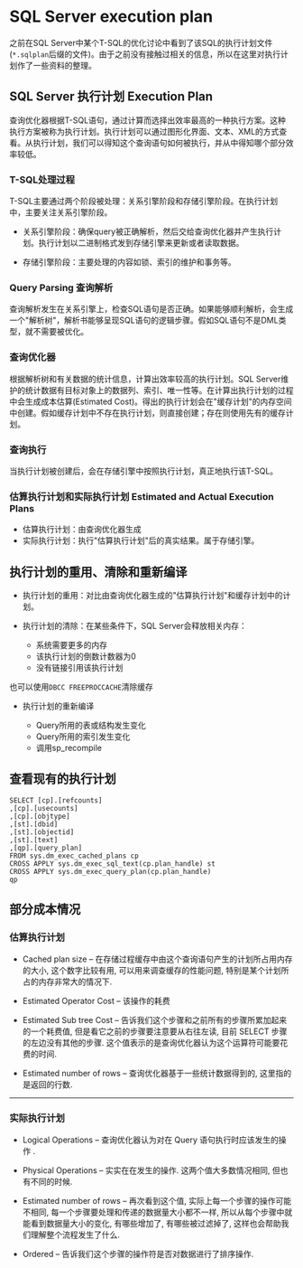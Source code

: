 # SQL Server execution plan

之前在SQL Server中某个T-SQL的优化讨论中看到了该SQL的执行计划文件(`*.sqlplan`后缀的文件)。由于之前没有接触过相关的信息，所以在这里对执行计划作了一些资料的整理。

## SQL Server 执行计划  Execution Plan

查询优化器根据T-SQL语句，通过计算而选择出效率最高的一种执行方案。这种执行方案被称为执行计划。执行计划可以通过图形化界面、文本、XML的方式查看。从执行计划，我们可以得知这个查询语句如何被执行，并从中得知哪个部分效率较低。

### T-SQL处理过程

T-SQL主要通过两个阶段被处理：关系引擎阶段和存储引擎阶段。在执行计划中，主要关注关系引擎阶段。

* 关系引擎阶段：确保query被正确解析，然后交给查询优化器并产生执行计划。执行计划以二进制格式发到存储引擎来更新或者读取数据。

* 存储引擎阶段：主要处理的内容如锁、索引的维护和事务等。

### Query Parsing 查询解析

查询解析发生在关系引擎上，检查SQL语句是否正确。如果能够顺利解析，会生成一个"解析树"，解析书能够呈现SQL语句的逻辑步骤。假如SQL语句不是DML类型，就不需要被优化。

### 查询优化器

根据解析树和有关数据的统计信息，计算出效率较高的执行计划。SQL Server维护的统计数据有目标对象上的数据列、索引、唯一性等。在计算出执行计划的过程中会生成成本估算(Estimated Cost)。得出的执行计划会在"缓存计划"的内存空间中创建。假如缓存计划中不存在执行计划，则直接创建；存在则使用先有的缓存计划。

### 查询执行

当执行计划被创建后，会在存储引擎中按照执行计划，真正地执行该T-SQL。

### 估算执行计划和实际执行计划   Estimated and Actual Execution Plans

* 估算执行计划：由查询优化器生成
* 实际执行计划：执行"估算执行计划"后的真实结果。属于存储引擎。

## 执行计划的重用、清除和重新编译

* 执行计划的重用：对比由查询优化器生成的"估算执行计划"和缓存计划中的计划。
* 执行计划的清除：在某些条件下，SQL Server会释放相关内存：

	* 系统需要更多的内存
	* 该执行计划的倒数计数器为0
	* 没有链接引用该执行计划

也可以使用`DBCC FREEPROCCACHE`清除缓存

* 执行计划的重新编译
	
	* Query所用的表或结构发生变化
	* Query所用的索引发生变化
	* 调用sp_recompile

## 查看现有的执行计划

	SELECT [cp].[refcounts]
	,[cp].[usecounts]
	,[cp].[objtype]
	,[st].[dbid]
	,[st].[objectid]
	,[st].[text]
	,[qp].[query_plan]
	FROM sys.dm_exec_cached_plans cp
	CROSS APPLY sys.dm_exec_sql_text(cp.plan_handle) st
	CROSS APPLY sys.dm_exec_query_plan(cp.plan_handle)
	qp

## 部分成本情况

### 估算执行计划

* Cached plan size – 在存储过程缓存中由这个查询语句产生的计划所占用内存的大小, 这个数字比较有用, 可以用来调查缓存的性能问题, 特别是某个计划所占的内存非常大的情况下.

* Estimated Operator Cost – 该操作的耗费

* Estimated Sub tree Cost – 告诉我们这个步骤和之前所有的步骤所累加起来的一个耗费值, 但是看它之前的步骤要注意要从右往左读, 目前 SELECT 步骤的左边没有其他的步骤. 这个值表示的是查询优化器认为这个运算符可能要花费的时间.

* Estimated number of rows – 查询优化器基于一些统计数据得到的, 这里指的是返回的行数.

---

### 实际执行计划

* Logical Operations – 查询优化器认为对在 Query 语句执行时应该发生的操作 .

* Physical Operations – 实实在在发生的操作. 这两个值大多数情况相同, 但也有不同的时候.

* Estimated number of rows – 再次看到这个值, 实际上每一个步骤的操作可能不相同, 每一个步骤要处理和传递的数据量大小都不一样, 所以从每个步骤中就能看到数据量大小的变化, 有哪些增加了, 有哪些被过滤掉了, 这样也会帮助我们理解整个流程发生了什么.

* Ordered – 告诉我们这个步骤的操作符是否对数据进行了排序操作.

